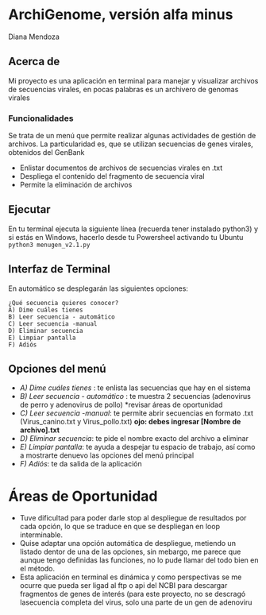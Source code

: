 # ArchiGenome, versión alfa minus  
Diana Mendoza
##  Acerca de ##
Mi proyecto es una aplicación en terminal para manejar y visualizar archivos de secuencias virales, en pocas palabras es un archivero de genomas virales 
### Funcionalidades ###
Se trata de un menú que permite realizar algunas actividades de gestión de archivos. La particularidad es, que se utilizan secuencias de genes virales, obtenidos del GenBank 
* Enlistar documentos de archivos de secuencias virales en .txt
* Despliega el contenido del fragmento de secuencia viral
* Permite la eliminación de archivos

## Ejecutar ##
En tu terminal ejecuta la siguiente línea (recuerda tener instalado python3) y si estás en Windows, hacerlo desde tu Powersheel activando tu Ubuntu 
``python3 menugen_v2.1.py ``

## Interfaz de Terminal ##

En automático se desplegarán las siguientes opciones:
```
¿Qué secuencia quieres conocer?
A) Dime cuáles tienes 
B) Leer secuencia - automático 
C) Leer secuencia -manual 
D) Eliminar secuencia
E) Limpiar pantalla
F) Adiós

```
## Opciones del menú
* *A) Dime cuáles tienes* : te enlista las secuencias que hay en el sistema
* *B) Leer secuencia - automático* : te muestra 2 secuencias (adenovirus de perro y adenovirus de pollo) *revisar áreas de oportunidad
* *C) Leer secuencia -manual*: te permite abrir secuencias en formato .txt (Virus_canino.txt y Virus_pollo.txt) **ojo: debes ingresar [Nombre de archivo].txt**
* *D) Eliminar secuencia*: te pide el nombre exacto del archivo a eliminar 
* *E) Limpiar pantalla*: te ayuda a despejar tu espacio de trabajo, así como a mostrarte denuevo las opciones del menú principal
* *F) Adiós*: te da salida de la aplicación

# Áreas de Oportunidad

* Tuve dificultad para poder darle stop al despliegue de resultados por cada opción, lo que se traduce en que se despliegan en loop interminable.
* Quise adaptar una opción automática de despliegue, metiendo un listado dentor de una de las opciones, sin mebargo, me parece que aunque tengo definidas las funciones, no lo pude llamar del todo bien en el método.
* Esta aplicación en terminal es dinámica y como perspectivas se me ocurre que pueda ser ligad al ftp o api del NCBI para descargar fragmentos de genes de interés (para este proyecto, no se descragó lasecuencia completa del virus, solo una parte de un gen de adenoviru
